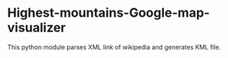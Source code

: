 Highest-mountains-Google-map-visualizer
=======================================

This python module parses XML link of wikipedia and generates KML file.